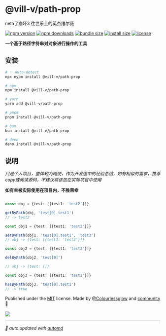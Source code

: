 # @vill-v/path-prop

neta了崩坏3 往世乐土的英杰维尔薇

<!-- automd:badges color="orange" license licenseBranch  bundlephobia packagephobia -->

[![npm version](https://img.shields.io/npm/v/@vill-v/path-prop?color=orange)](https://npmjs.com/package/@vill-v/path-prop)
[![npm downloads](https://img.shields.io/npm/dm/@vill-v/path-prop?color=orange)](https://npm.chart.dev/@vill-v/path-prop)
[![bundle size](https://img.shields.io/bundlephobia/minzip/@vill-v/path-prop?color=orange)](https://bundlephobia.com/package/@vill-v/path-prop)
[![install size](https://badgen.net/packagephobia/install/@vill-v/path-prop?color=orange)](https://packagephobia.com/result?p=@vill-v/path-prop)
[![license](https://img.shields.io/github/license/vill-v-kit/path-prop?color=orange)](https://github.com/vill-v-kit/path-prop/blob/true/LICENSE)

<!-- /automd -->

**一个基于路径字符串对对象进行操作的工具**

## 安装
<!-- automd:pm-install -->

```sh
# ✨ Auto-detect
npx nypm install @vill-v/path-prop

# npm
npm install @vill-v/path-prop

# yarn
yarn add @vill-v/path-prop

# pnpm
pnpm install @vill-v/path-prop

# bun
bun install @vill-v/path-prop

# deno
deno install @vill-v/path-prop
```

<!-- /automd -->

## 说明

_只是个人项目，整体较为随便，作为开发途中的经验总结，如有相似的需求，推荐copy或阅读源码，不建议将该包在实际项目中使用_

**如有幸被实际使用在项目内，不胜荣幸**

```ts

const obj = {test: [{test1: 'test2'}]}

getByPath(obj, 'test[0].test1')
// -> test2

const obj1 = {test: [{test1: 'test2'}]}

setByPath(obj1, 'test[0].test1', 'test3')
// obj -> {test: [{test1: 'test3'}]}

const obj2 = {test: [{test1: 'test2'}]}

delByPath(obj2, 'test[0]')

// obj -> {test: []}

const obj3 = {test: [{test1: 'test2'}]}

hasByPath(obj3, 'test[0].test1')
// -> true
```

<!-- automd:contributors author="Colourlessglow" license="MIT" -->

Published under the [MIT](https://github.com/vill-v-kit/path-prop/blob/main/LICENSE) license.
Made by [@Colourlessglow](https://github.com/Colourlessglow) and [community](https://github.com/vill-v-kit/path-prop/graphs/contributors) 💛
<br><br>
<a href="https://github.com/vill-v-kit/path-prop/graphs/contributors">
<img src="https://contrib.rocks/image?repo=vill-v-kit/path-prop" />
</a>

<!-- /automd -->

<!-- automd:with-automd -->

---

_🤖 auto updated with [automd](https://automd.unjs.io)_

<!-- /automd -->
